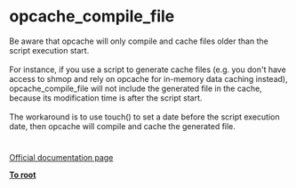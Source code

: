 # opcache_compile_file



Be aware that opcache will only compile and cache files older than the script execution start.<br><br>For instance, if you use a script to generate cache files (e.g. you don&apos;t have access to shmop and rely on opcache for in-memory data caching instead), opcache_compile_file will not include the generated file in the cache, because its modification time is after the script start.<br><br>The workaround is to use touch() to set a date before the script execution date, then opcache will compile and cache the generated file.  

#

[Official documentation page](https://www.php.net/manual/en/function.opcache-compile-file.php)

**[To root](/README.md)**